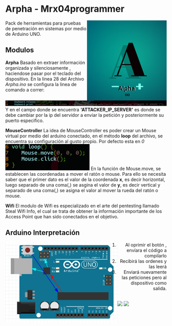 
# Arpha - Mrx04programmer
<center>
<img src="https://raw.githubusercontent.com/mrx04programmer/Arpha/master/ico.png" width="250" align="right">
</center>
Pack de herramientas para pruebas de penetración en sistemas por medio de Arduino UNO.


## Modulos
**Arpha**
Basado en extraer información organizada y silenciosamente , haciendose pasar por el teclado del dispositivo.
En la linea 28 del Archivo *Arpha.ino* se configura la linea de comando a correr:
![COMMAND](https://raw.githubusercontent.com/mrx04programmer/Arpha/master/img/command.png)
Y en el campo donde se encuentra **'ATTACKER_IP_SERVER'** es donde se debe cambiar por la ip del servidor a enviar la petición y posteriormente su puerto especifico.

**MouseController**
La idea de MouseController es poder crear un Mouse virtual por medio del arduino conectado, en el método **loop** del archivo, se encuentra su configuración al gusto propio. Por defecto esta en *0*
![LOOP](https://raw.githubusercontent.com/mrx04programmer/Arpha/master/img/loop.png)
En la función de Mouse.move, se establecen las coordenadas a mover el ratón o mouse. Para ello se necesita saber que el primer dato es el valor de la coordenada **x**, es decir horizontal, luego separado de una coma(,) se asgina el valor de **y**, es decir vertical y separado de una coma(,) se asigna el valor al mover la rueda del ratón o mouse.

**Wifi**
El modulo de Wifi es especializado en el arte del pentesting llamado Steal Wifi Info, el cual se trata de obtener la información importante de los Access Point que han sido conectados en el objetivo.

## Arduino Interpretación
<img align="left" src="https://raw.githubusercontent.com/mrx04programmer/Arpha/master/img/arduino.png" width="350">
<div align="right">

1. Al oprimir el botón , envíara el código a compilarlo 
2. Recibirá las ordenes y las leerá
3. Enviará nuevamente las peticiones pero al dispositivo como salida.
</div>

<br><a href="#"><img src="https://img.shields.io/badge/Versión%20De%20Software-1.0-b?style=plastic&color=white&logoColor=black"></a>
<a href="#"><img src="https://img.shields.io/badge/Lenguaje%20Utilizado-Arduino-b?style=plastic&logo=arduino&color=informational&logoColor=white"></a>



